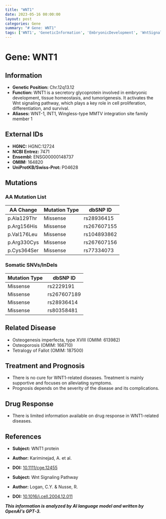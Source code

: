 ```yaml
---
title: "WNT1"
date: 2023-05-16 00:00:00
layout: post
categories: Gene
summary: "# Gene: WNT1"
tags: ['WNT1', 'GeneticInformation', 'EmbryonicDevelopment', 'WntSignalingPathway', 'RelatedDiseases', 'Treatment', 'Prognosis', 'DrugResponse']
---
```


# Gene: WNT1

## Information
- **Genetic Position:** Chr.12q13.12 
- **Function:** WNT1 is a secretory glycoprotein involved in embryonic development, tissue homeostasis, and tumorigenesis. It activates the Wnt signaling pathway, which plays a key role in cell proliferation, differentiation, and survival.
- **Aliases:** WNT-1, INT1, Wingless-type MMTV integration site family member 1

## External IDs
- **HGNC:** HGNC:12724 
- **NCBI Entrez:** 7471 
- **Ensembl:** ENSG00000148737 
- **OMIM:** 164820 
- **UniProtKB/Swiss-Prot:** P04628

## Mutations
### AA Mutation List
| AA Change | Mutation Type | dbSNP ID |
| --------- | -------------| -------- |
| p.Ala129Thr | Missense    | rs28936415 |
| p.Arg156His | Missense    | rs267607155|
| p.Val176Leu | Missense    | rs104893862|
| p.Arg330Cys | Missense    | rs267607156|
| p.Cys364Ser | Missense    | rs77334073 |

### Somatic SNVs/InDels
| Mutation Type | dbSNP ID |
| -------------| -------- |
| Missense      | rs2229191|
| Missense      | rs267607189|
| Missense      | rs28936414|
| Missense      | rs80358481|

## Related Disease
- Osteogenesis imperfecta, type XVIII (OMIM: 613982)
- Osteoporosis (OMIM: 166710)
- Tetralogy of Fallot (OMIM: 187500)

## Treatment and Prognosis
- There is no cure for WNT1-related diseases. Treatment is mainly supportive and focuses on alleviating symptoms.
- Prognosis depends on the severity of the disease and its complications.

## Drug Response
- There is limited information available on drug response in WNT1-related diseases.

## References
- **Subject:** WNT1 protein 
- **Author:** Kariminejad, A. et al. 
- **DOI:** [10.1111/cge.12455]([Click](https://doi.org/10.1111/cge.12455))

- **Subject:** Wnt Signaling Pathway 
- **Author:** Logan, C.Y. & Nusse, R. 
- **DOI:** [10.1016/j.cell.2004.12.011]([Click](https://doi.org/10.1016/j.cell.2004.12.011))

**_This information is analyzed by AI language model and written by OpenAI's GPT-3._**